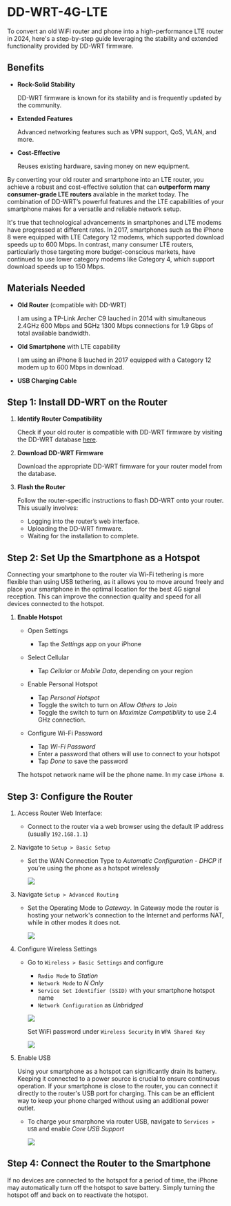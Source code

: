 # DD-WRT-4G-LTE

To convert an old WiFi router and phone into a high-performance LTE router in 2024, here's a step-by-step guide leveraging the stability and extended functionality provided by DD-WRT firmware.

## Benefits

- **Rock-Solid Stability**
  
  DD-WRT firmware is known for its stability and is frequently updated by the community.
  
- **Extended Features**

  Advanced networking features such as VPN support, QoS, VLAN, and more.
  
- **Cost-Effective**
  
  Reuses existing hardware, saving money on new equipment.
 
By converting your old router and smartphone into an LTE router, you achieve a robust and cost-effective solution that can **outperform many consumer-grade LTE routers** available in the market today. The combination of DD-WRT’s powerful features and the LTE capabilities of your smartphone makes for a versatile and reliable network setup.

It's true that technological advancements in smartphones and LTE modems have progressed at different rates. In 2017, smartphones such as the iPhone 8 were equipped with LTE Category 12 modems, which supported download speeds up to 600 Mbps. In contrast, many consumer LTE routers, particularly those targeting more budget-conscious markets, have continued to use lower category modems like Category 4, which support download speeds up to 150 Mbps.

## Materials Needed

- **Old Router** (compatible with DD-WRT)
  
  I am using a TP-Link Archer C9 lauched in 2014 with simultaneous 2.4GHz 600 Mbps and 5GHz 1300 Mbps connections for 1.9 Gbps of total available bandwidth.
  
- **Old Smartphone** with LTE capability
  
  I am using an iPhone 8 lauched in 2017 equipped with a Category 12 modem up to 600 Mbps in download.
  
- **USB Charging Cable**

## Step 1: Install DD-WRT on the Router

1. **Identify Router Compatibility**
   
   Check if your old router is compatible with DD-WRT firmware by visiting the DD-WRT database [here](https://dd-wrt.com/support/router-database/).

3. **Download DD-WRT Firmware**
   
   Download the appropriate DD-WRT firmware for your router model from the database.

5. **Flash the Router**

   Follow the router-specific instructions to flash DD-WRT onto your router. This usually involves:
    - Logging into the router’s web interface.
    - Uploading the DD-WRT firmware.
    - Waiting for the installation to complete.

## Step 2: Set Up the Smartphone as a Hotspot

Connecting your smartphone to the router via Wi-Fi tethering is more flexible than using USB tethering, as it allows you to move around freely and place your smartphone in the optimal location for the best 4G signal reception. This can improve the connection quality and speed for all devices connected to the hotspot.
 
  1. **Enable Hotspot**

     - Open Settings
       
       - Tap the *Settings* app on your iPhone

     - Select Cellular
     
       - Tap *Cellular* or *Mobile Data*, depending on your region

     - Enable Personal Hotspot

        - Tap *Personal Hotspot*
        - Toggle the switch to turn on *Allow Others to Join*
        - Toggle the switch to turn on *Maximize Compatibility* to use 2.4 GHz connection.
     
     - Configure Wi-Fi Password

       - Tap *Wi-Fi Password*
       - Enter a password that others will use to connect to your hotspot
       - Tap *Done* to save the password
      
     The hotspot network name will be the phone name. In my case `iPhone 8`.

## Step 3: Configure the Router

1. Access Router Web Interface:
   
   - Connect to the router via a web browser using the default IP address (usually `192.168.1.1`)
   
2. Navigate to `Setup > Basic Setup`
   
   - Set the WAN Connection Type to *Automatic Configuration - DHCP* if you’re using the phone as a hotspot wirelessly
  
     ![](images/Setup%20-%20Basic%20Setup.jpg)

3. Navigate `Setup > Advanced Routing`

   - Set the Operating Mode to *Gateway*. In Gateway mode the router is hosting your network's connection to the Internet and performs NAT, while in other modes it does not.
  
     ![](images/Setup%20-%20Advanced%20Routing.jpg)
     
   
3. Configure Wireless Settings
   
   - Go to `Wireless > Basic Settings` and configure
      - `Radio Mode` to *Station*
      - `Network Mode` to *N Only*
      - `Service Set Identifier (SSID)` with your smartphone hotspot name
      - `Network Configuration` as *Unbridged*
       
     ![](images/Wireless%20-%20Basic%20Settings.jpg)

     Set WiFi password under `Wireless Security` in `WPA Shared Key`
     
     ![](images/Wireless%20-%20Wireless%20Security.jpg)

4. Enable USB

   Using your smartphone as a hotspot can significantly drain its battery. Keeping it connected to a power source is crucial to ensure continuous operation. If your smartphone is close to the router, you can connect it directly to the router's USB port for charging. This can be an efficient way to keep your phone charged without using an additional power outlet.
   
   - To charge your smarphone via router USB, navigate to `Services > USB` and enable *Core USB Support*
   
     ![](images/Services%20-%20USB.jpg)

## Step 4: Connect the Router to the Smartphone

If no devices are connected to the hotspot for a period of time, the iPhone may automatically turn off the hotspot to save battery.
Simply turning the hotspot off and back on to reactivate the hotspot.


